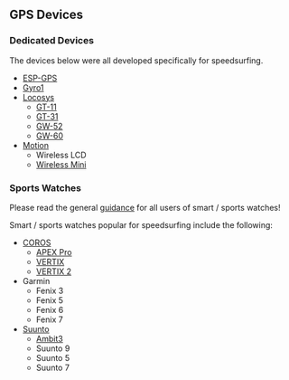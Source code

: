 ## GPS Devices

### Dedicated Devices

The devices below were all developed specifically for speedsurfing.

- [ESP-GPS](esp-gps/README.md)
- [Gyro1](gyro1/README.md)
- [Locosys](locosys/README.md)
  - [GT-11](locosys/gt-11/README.md)
  - [GT-31](locosys/gt-31/README.md)
  - [GW-52](locosys/gw-52/README.md)
  - [GW-60](locosys/gw-60/README.md)
- [Motion](motion/README.md)
  - Wireless LCD
  - [Wireless Mini](motion/mini/README.md)



### Sports Watches

Please read the general [guidance](../guidance.md) for all users of smart / sports watches!

Smart / sports watches popular for speedsurfing include the following:

- [COROS](coros/README.md)
  - [APEX Pro](coros/apex-pro/README.md)
  - [VERTIX](coros/vertix/README.md)
  - [VERTIX 2](coros/vertix-2/README.md)
- Garmin
  - Fenix 3
  - Fenix 5
  - Fenix 6
  - Fenix 7
- [Suunto](suunto/README.md)
  - [Ambit3](suunto/ambit3/README.md)
  - Suunto 9
  - Suunto 5
  - Suunto 7
